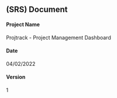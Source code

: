  ## (SRS) Document
 
 #### Project Name
 Projtrack - Project Management Dashboard
 #### Date 
04/02/2022
 #### Version 
 1
 
 